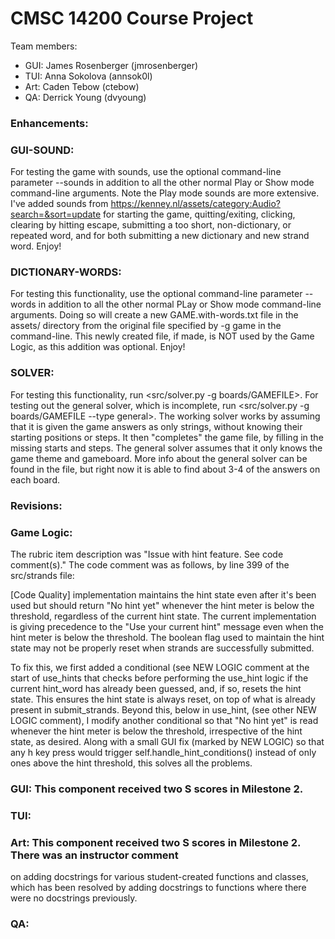 # CMSC 14200 Course Project

Team members:
- GUI: James Rosenberger (jmrosenberger)
- TUI: Anna Sokolova (annsok0l)
- Art: Caden Tebow (ctebow)
- QA:  Derrick Young (dvyoung)

### Enhancements:

### GUI-SOUND:
For testing the game with sounds, use the optional
command-line parameter --sounds in addition to all the other normal
Play or Show mode command-line arguments. Note the Play mode sounds
are more extensive. I've added sounds
from https://kenney.nl/assets/category:Audio?search=&sort=update
for starting the game, quitting/exiting, clicking, clearing by
hitting escape, submitting a too short, non-dictionary, or repeated word,
and for both submitting a new dictionary and new
strand word. Enjoy!

### DICTIONARY-WORDS:
For testing this functionality, use the optional
command-line parameter --words in addition to all the other normal
PLay or Show mode command-line arguments. Doing so will create
a new GAME.with-words.txt file in the assets/ directory from the original
file specified by -g game in the command-line. This newly created file, if
made, is NOT used by the Game Logic, as this addition was optional. Enjoy!

### SOLVER:
For testing this functionality, run <src/solver.py -g boards/GAMEFILE>.
For testing out the general solver, which is incomplete, run
<src/solver.py -g boards/GAMEFILE --type general>. The working solver works by
assuming that it is given the game answers as only strings, without knowing
their starting positions or steps. It then "completes" the game file, by filling in
the missing starts and steps. The general solver assumes that it only
knows the game theme and gameboard. More info about the general solver can be found in
the file, but right now it is able to find about 3-4 of the answers on each board. 


### Revisions:

### Game Logic: 
The rubric item description was "Issue with hint feature.
See code comment(s)." The code comment was as follows, by line 399 of the
src/strands file:

[Code Quality] implementation maintains the hint state even after it's
been used but should return "No hint yet" whenever the hint meter
is below the threshold, regardless of the current hint state.
The current implementation is giving precedence to the "Use your current hint"
message even when the hint meter is below the threshold.
The boolean flag used to maintain the hint state may not be
properly reset when strands are successfully
submitted. 

To fix this, we first added a conditional (see NEW LOGIC comment
at the start of use_hints that checks before performing
the use_hint logic if the current hint_word has already been guessed,
and, if so, resets the hint state. This ensures
the hint state is always reset, on top of what is already present
in submit_strands. Beyond this, below in use_hint,
(see other NEW LOGIC comment), I modify another conditional so that
"No hint yet" is read whenever the hint meter is below the threshold,
irrespective of the hint state, as desired. Along with a small GUI
fix (marked by NEW LOGIC) so that any h key press would trigger self.handle_hint_conditions()
instead of only ones above the hint threshold, this solves all the problems. 

### GUI: This component received two S scores in Milestone 2.

### TUI:

### Art: This component received two S scores in Milestone 2. There was an instructor comment
on adding docstrings for various student-created functions and classes, which has been 
resolved by adding docstrings to functions where there were no docstrings previously. 

### QA:
